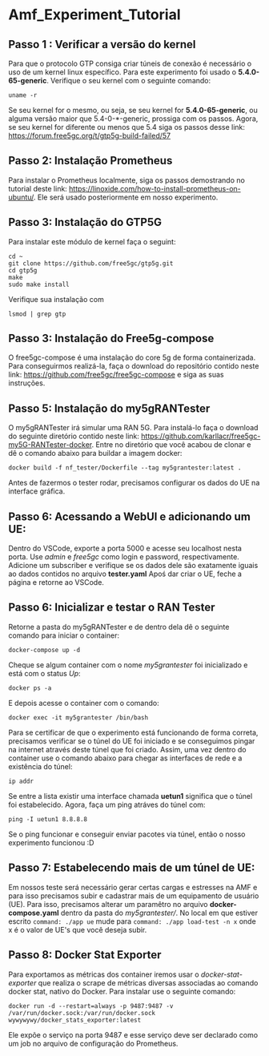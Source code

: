 # Amf_Experiment_Tutorial

## Passo 1 : Verificar a versão do kernel

Para que o protocolo GTP consiga criar túneis de conexão é necessário o uso de um kernel linux específico. Para este experimento foi usado o **5.4.0-65-generic**. Verifique o seu kernel com o seguinte comando:

```
uname -r
```

Se seu kernel for o mesmo, ou seja, se seu kernel for **5.4.0-65-generic**, ou alguma versão maior que 5.4-0-*-generic, prossiga com os passos. Agora, se seu kernel for diferente ou menos que 5.4 siga os passos desse link: https://forum.free5gc.org/t/gtp5g-build-failed/57

## Passo 2: Instalação Prometheus

Para instalar o Prometheus localmente, siga os passos demostrando no tutorial deste link: https://linoxide.com/how-to-install-prometheus-on-ubuntu/. Ele será usado posteriormente em nosso experimento.

## Passo 3: Instalação do GTP5G

Para instalar este módulo de kernel faça o seguint:

```
cd ~
git clone https://github.com/free5gc/gtp5g.git
cd gtp5g
make
sudo make install
```

Verifique sua instalação com 

```
lsmod | grep gtp
```

## Passo 3: Instalação do Free5g-compose

O free5gc-compose é uma instalação do core 5g de forma containerizada. Para conseguirmos realizá-la, faça o download do repositório contido neste link: https://github.com/free5gc/free5gc-compose e siga as suas instruções.


## Passo 5: Instalação do my5gRANTester

O my5gRANTester irá simular uma RAN 5G. Para instalá-lo faça o download do seguinte diretório contido neste link: https://github.com/karllacr/free5gc-my5G-RANTester-docker. 
Entre no diretório que você acabou de clonar e dê o comando abaixo para buildar a imagem docker:

```
docker build -f nf_tester/Dockerfile --tag my5grantester:latest .
```
Antes de fazermos o tester rodar, precisamos configurar os dados do UE na interface gráfica.

## Passo 6: Acessando a WebUI e adicionando um UE:

Dentro do VSCode, exporte a porta 5000 e acesse seu localhost nesta porta. Use *admin* e *free5gc* como login e password, respectivamente.
Adicione um subscriber e verifique se os dados dele são exatamente iguais ao dados contidos no arquivo **tester.yaml**
Apoś dar criar o UE, feche a página e retorne ao VSCode.

## Passo 6: Inicializar e testar o RAN Tester

Retorne a pasta do my5gRANTester e de dentro dela dê o seguinte comando para iniciar o container:

```
docker-compose up -d
```
Cheque se algum container com o nome *my5grantester* foi inicializado e está com o status *Up*:

```
docker ps -a
```
E depois acesse o container com o comando:

```
docker exec -it my5grantester /bin/bash
```

Para se certificar de que o experimento está funcionando de forma correta, precisamos verificar se o túnel do UE foi iniciado e se conseguimos pingar na internet através deste túnel que foi criado.
Assim, uma vez dentro do container use o comando abaixo para chegar as interfaces de rede e a existência do túnel:

```
ip addr
```
Se entre a lista existir uma interface chamada **uetun1** significa que o túnel foi estabelecido.
Agora, faça um ping atráves do túnel com:

```
ping -I uetun1 8.8.8.8
```
Se o ping funcionar e conseguir enviar pacotes via túnel, então o nosso experimento funcionou :D

## Passo 7: Estabelecendo mais de um túnel de UE:

Em nossos teste será necessário gerar certas cargas e estresses na AMF e para isso precisamos subir e cadastrar mais de um equipamento de usuário (UE). Para isso, precisamos alterar um paramêtro no arquivo **docker-compose.yaml** dentro da pasta do *my5grantester/*.
No local em que estiver escrito ```command: ./app ue``` mude para ```command: ./app load-test -n x``` onde x é o valor de UE's que você deseja subir.

## Passo 8: Docker Stat Exporter

Para exportamos as métricas dos container iremos usar o *docker-stat-exporter* que realiza o scrape de métricas diversas associadas ao comando docker stat, nativo do Docker. Para instalar use o seguinte comando:

```
docker run -d --restart=always -p 9487:9487 -v /var/run/docker.sock:/var/run/docker.sock wywywywy/docker_stats_exporter:latest
```
Ele expõe o serviço na porta 9487 e esse serviço deve ser declarado como um job no arquivo de configuração do Prometheus.





